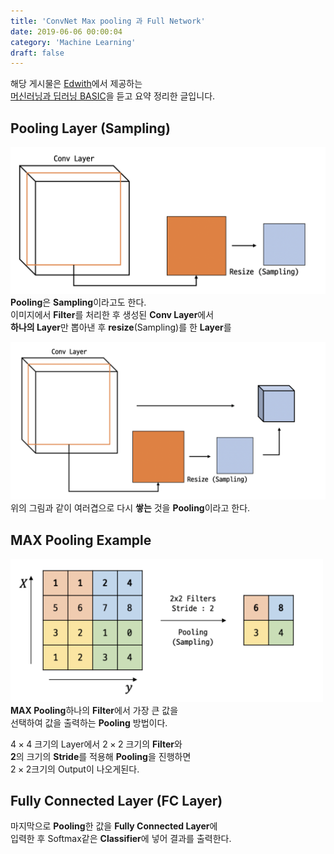 ```yaml
---
title: 'ConvNet Max pooling 과 Full Network'
date: 2019-06-06 00:00:04
category: 'Machine Learning'
draft: false
---
```


해당 게시물은 [Edwith](https://www.edwith.org)에서 제공하는<br/>
[머신러닝과 딥러닝 BASIC](https://www.edwith.org/others26/joinLectures/9829)을 듣고 요약 정리한 글입니다.

## Pooling Layer (Sampling)

<img src="/assets/2019-06-06/7.png" width="600" height="auto" alt="아직 안만듬"><br/>
**Pooling**은 **Sampling**이라고도 한다.<br/>
이미지에서 **Filter**를 처리한 후 생성된 **Conv Layer**에서<br/>
**하나의 Layer**만 뽑아낸 후 **resize**(Sampling)를 한 **Layer**를<br/>

<img src="/assets/2019-06-06/8.png" width="600" height="auto" alt="아직 안만듬"><br/>
위의 그림과 같이 여러겹으로 다시 **쌓는** 것을 **Pooling**이라고 한다.<br/>

## MAX Pooling Example

<img src="/assets/2019-06-06/9.png" width="500" height="auto" alt="아직 안만듬"><br/>
**MAX Pooling**하나의 **Filter**에서 가장 큰 값을<br/>
선택하여 값을 출력하는 **Pooling** 방법이다.<br/>

$4 \times 4$ 크기의 Layer에서 $2 \times 2$ 크기의 **Filter**와<br/>
**2**의 크기의 **Stride**를 적용해 **Pooling**을 진행하면<br/>
$2 \times 2$크기의 Output이 나오게된다.<br/>

## Fully Connected Layer (FC Layer)

마지막으로 **Pooling**한 값을 **Fully Connected Layer**에<br/>
입력한 후 Softmax같은 **Classifier**에 넣어 결과를 출력한다.<br/>

